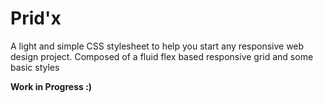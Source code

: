 # Prid'x

A light and simple CSS stylesheet to help you start any responsive web design project. Composed of a fluid flex based responsive grid and some basic styles

**Work in Progress :)**